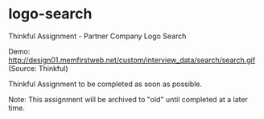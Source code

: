 # logo-search
Thinkful Assignment - Partner Company Logo Search

Demo: http://design01.memfirstweb.net/custom/interview_data/search/search.gif (Source: Thinkful)

Thinkful Assignment to be completed as soon as possible.

Note: This assignment will be archived to "old" until completed at a later time.
